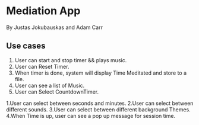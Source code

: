 # Mediation App

By Justas Jokubauskas and Adam Carr

## Use cases

1. User can start and stop timer && plays music.
2. User can Reset Timer.
3. When timer is done, system will display Time Meditated and store to a file.
4. User can see a list of Music.
5. User can Select CountdownTimer.


1.User can select between seconds and minutes.
2.User can select between different sounds.
3.User can select between different background Themes.
4.When Time is up, user can see a pop up message for session time.
